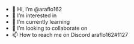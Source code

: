 - 👋 Hi, I’m @araflo162
- 👀 I’m interested in 
- 🌱 I’m currently learning 
- 💞️ I’m looking to collaborate on 
- 📫 How to reach me on Discord araflo162#1127

<!---
araflo162/araflo162 is a ✨ special ✨ repository because its `README.md` (this file) appears on your GitHub profile.
You can click the Preview link to take a look at your changes.
--->
